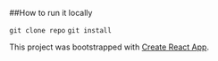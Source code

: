 ##How to run it locally

`git clone repo`
`git install`

This project was bootstrapped with [Create React App](https://github.com/facebookincubator/create-react-app).
